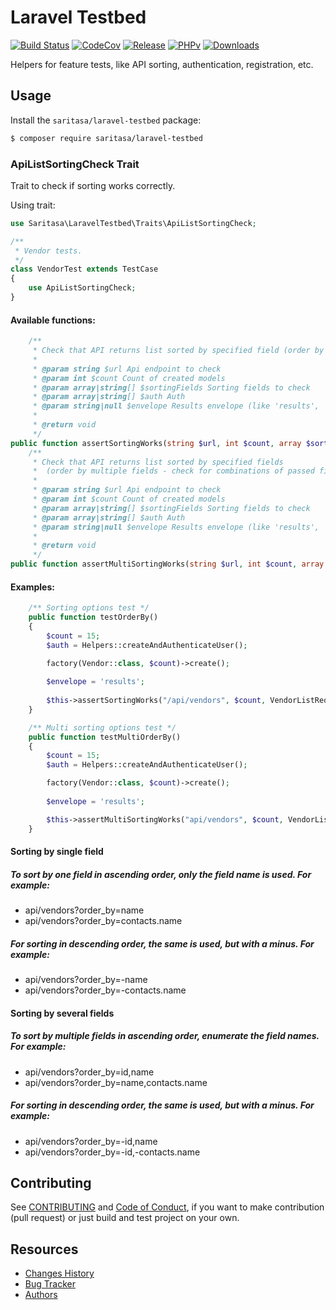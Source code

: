 # Laravel Testbed

[![Build Status](https://github.com/Saritasa/php-laravel-testbed/workflows/build/badge.svg)](https://github.com/Saritasa/php-laravel-testbed/actions)
[![CodeCov](https://codecov.io/gh/Saritasa/php-laravel-testbed/branch/master/graph/badge.svg)](https://codecov.io/gh/Saritasa/php-laravel-testbed)
[![Release](https://img.shields.io/github/release/Saritasa/php-laravel-testbed.svg)](https://github.com/Saritasa/php-laravel-testbed/releases)
[![PHPv](https://img.shields.io/packagist/php-v/saritasa/laravel-testbed.svg)](http://www.php.net)
[![Downloads](https://img.shields.io/packagist/dt/saritasa/laravel-testbed.svg)](https://packagist.org/packages/saritasa/laravel-testbed)

Helpers for feature tests, like API sorting, authentication, registration, etc.

## Usage

Install the ```saritasa/laravel-testbed``` package:

```bash
$ composer require saritasa/laravel-testbed
```

### ApiListSortingCheck Trait
Trait to check if sorting works correctly.

Using trait:
```php
use Saritasa\LaravelTestbed\Traits\ApiListSortingCheck;

/**
 * Vendor tests.
 */
class VendorTest extends TestCase
{
    use ApiListSortingCheck;
}
```

#### Available functions:
```php
    /**
     * Check that API returns list sorted by specified field (order by single field - check for each of passed fields).
     *
     * @param string $url Api endpoint to check
     * @param int $count Count of created models
     * @param array|string[] $sortingFields Sorting fields to check
     * @param array|string[] $auth Auth
     * @param string|null $envelope Results envelope (like 'results', 'items', etc.)
     *
     * @return void
     */
public function assertSortingWorks(string $url, int $count, array $sortingFields, array $auth, ?string $envelope): void
    /**
     * Check that API returns list sorted by specified fields
     *  (order by multiple fields - check for combinations of passed fields).
     *
     * @param string $url Api endpoint to check
     * @param int $count Count of created models
     * @param array|string[] $sortingFields Sorting fields to check
     * @param array|string[] $auth Auth
     * @param string|null $envelope Results envelope (like 'results', 'items', etc.)
     *
     * @return void
     */
public function assertMultiSortingWorks(string $url, int $count, array $sortingFields, array $auth, ?string $envelope): void
```

#### Examples:
```php
    /** Sorting options test */
    public function testOrderBy()
    {
        $count = 15;
        $auth = Helpers::createAndAuthenticateUser();

        factory(Vendor::class, $count)->create();
        
        $envelope = 'results';
        
        $this->assertSortingWorks("/api/vendors", $count, VendorListRequest::SORTING_FIELDS, $auth, $envelope);
    }

    /** Multi sorting options test */
    public function testMultiOrderBy()
    {
        $count = 15;
        $auth = Helpers::createAndAuthenticateUser();

        factory(Vendor::class, $count)->create();
        
        $envelope = 'results';

        $this->assertMultiSortingWorks("api/vendors", $count, VendorListRequest::SORTING_FIELDS, $auth, $envelope);
    }
```
#### Sorting by single field
##### To sort by one field in ascending order, only the field name is used. For example:
* api/vendors?order_by=name
* api/vendors?order_by=contacts.name
##### For sorting in descending order, the same is used, but with a minus. For example:
* api/vendors?order_by=-name
* api/vendors?order_by=-contacts.name

#### Sorting by several fields
##### To sort by multiple fields in ascending order, enumerate the field names. For example:
* api/vendors?order_by=id,name
* api/vendors?order_by=name,contacts.name
##### For sorting in descending order, the same is used, but with a minus. For example:
* api/vendors?order_by=-id,name
* api/vendors?order_by=-id,-contacts.name

## Contributing
See [CONTRIBUTING](CONTRIBUTING.md) and [Code of Conduct](CONDUCT.md),
if you want to make contribution (pull request)
or just build and test project on your own.

## Resources

* [Changes History](CHANGES.md)
* [Bug Tracker](https://github.com/Saritasa/php-laravel-testbed/issues)
* [Authors](https://github.com/Saritasa/php-laravel-testbed/contributors)
